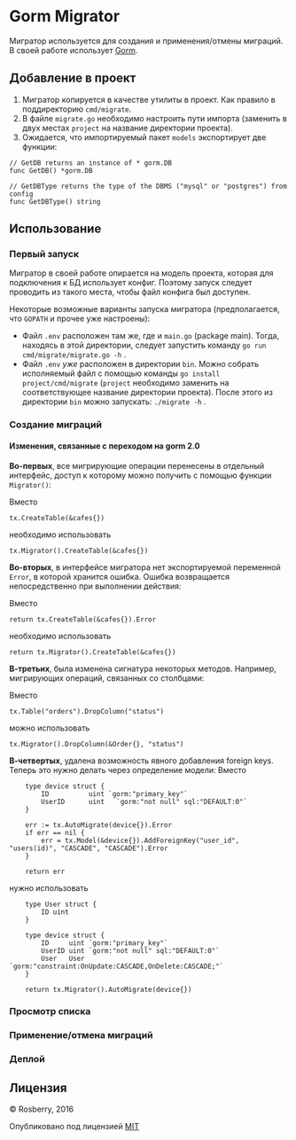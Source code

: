 # Gorm Migrator

Мигратор используется для создания и применения/отмены миграций. В своей работе использует [Gorm](https://gorm.io/).

## Добавление в проект

1. Мигратор копируется в качестве утилиты в проект. Как правило в поддиректорию `cmd/migrate`.
2. В файле `migrate.go` необходимо настроить пути импорта (заменить в двух местах `project` на название директории проекта).
3. Ожидается, что импортируемый пакет `models` экспортирует две функции:

```
// GetDB returns an instance of * gorm.DB
func GetDB() *gorm.DB

// GetDBType returns the type of the DBMS ("mysql" or "postgres") from config
func GetDBType() string
```

## Использование

### Первый запуск

Мигратор в своей работе опирается на модель проекта, которая для подключения к БД использует конфиг. Поэтому запуск следует проводить из такого места, чтобы файл конфига был доступен.

Некоторые возможные варианты запуска мигратора (предполагается, что `GOPATH` и прочее уже настроены):
* Файл `.env` расположен там же, где и `main.go` (package main). Тогда, находясь в этой директории, следует запустить команду `go run cmd/migrate/migrate.go -h` .
* Файл `.env` _уже_ расположен в директории `bin`. Можно собрать исполняемый файл с помощью команды `go install project/cmd/migrate` (`project` необходимо заменить на соответствующее название директории проекта). После этого из директории `bin` можно запускать: `./migrate -h` .


### Создание миграций

#### Изменения, связанные с переходом на gorm 2.0

**Во-первых**, все мигрирующие операции перенесены в отдельный интерфейс, доступ к которому можно получить с помощью функции `Migrator()`:

Вместо
```
tx.CreateTable(&cafes{})
```
необходимо использовать
```
tx.Migrator().CreateTable(&cafes{})
```

**Во-вторых**, в интерфейсе мигратора нет экспортируемой переменной `Error`, в которой хранится ошибка. Ошибка возвращается непосредственно при выполнении действия:

Вместо
```
return tx.CreateTable(&cafes{}).Error
```
необходимо использовать
```
return tx.Migrator().CreateTable(&cafes{})
```

**В-третьих**, была изменена сигнатура некоторых методов. Например, мигрирующих операций, связанных со столбцами:

Вместо
```
tx.Table("orders").DropColumn("status")
```
можно использовать
```
tx.Migrator().DropColumn(&Order{}, "status")
```

**В-четвертых**, удалена возможность явного добавления foreign keys. Теперь это нужно делать через определение модели:
Вместо
```
	type device struct {
		ID          uint `gorm:"primary_key"`
		UserID      uint   `gorm:"not null" sql:"DEFAULT:0"`
	}

	err := tx.AutoMigrate(device{}).Error
	if err == nil {
		err = tx.Model(&device{}).AddForeignKey("user_id", "users(id)", "CASCADE", "CASCADE").Error
	}

	return err
```
нужно использовать
```
	type User struct {
		ID uint
	}

	type device struct {
		ID     uint `gorm:"primary_key"`
		UserID uint `gorm:"not null" sql:"DEFAULT:0"`
		User   User `gorm:"constraint:OnUpdate:CASCADE,OnDelete:CASCADE;"`
	}

	return tx.Migrator().AutoMigrate(device{})
```

### Просмотр списка

### Применение/отмена миграций

### Деплой

## Лицензия

© Rosberry, 2016

Опубликовано под лицензией [MIT](https://github.com/go-gorm/gorm/blob/master/License)
